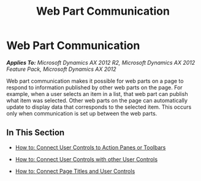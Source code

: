 ﻿---
title: Web Part Communication
TOCTitle: Web Part Communication
ms:assetid: b6e9853c-cbd1-443e-82dd-e587fa6d0765
ms:mtpsurl: https://msdn.microsoft.com/en-us/library/Cc617886(v=AX.60)
ms:contentKeyID: 35246119
ms.date: 11/07/2012
mtps_version: v=AX.60
---

# Web Part Communication 


_**Applies To:** Microsoft Dynamics AX 2012 R2, Microsoft Dynamics AX 2012 Feature Pack, Microsoft Dynamics AX 2012_

Web part communication makes it possible for web parts on a page to respond to information published by other web parts on the page. For example, when a user selects an item in a list, that web part can publish what item was selected. Other web parts on the page can automatically update to display data that corresponds to the selected item. This occurs only when communication is set up between the web parts.

## In This Section

  - [How to: Connect User Controls to Action Panes or Toolbars](how-to-connect-user-controls-to-action-panes-or-toolbars.md)  

  - [How to: Connect User Controls with other User Controls](how-to-connect-user-controls-with-other-user-controls.md)  

  - [How to: Connect Page Titles and User Controls](how-to-connect-page-titles-and-user-controls.md)

